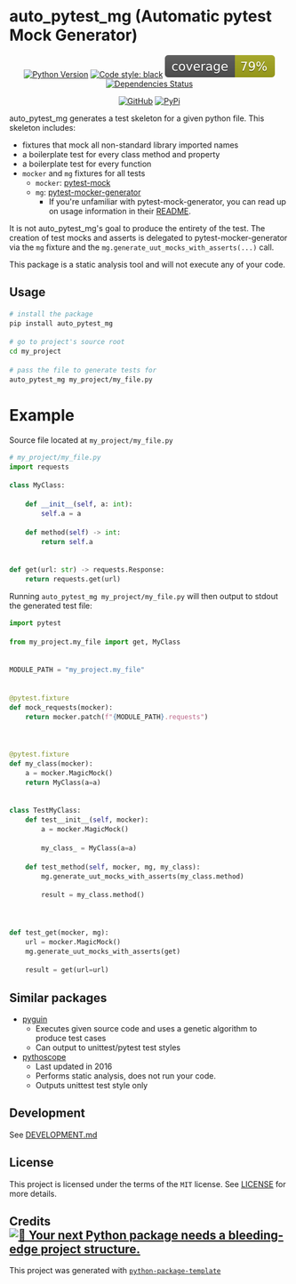 # auto_pytest_mg (Automatic pytest Mock Generator)

<div align="center">

[![Python Version](https://img.shields.io/pypi/pyversions/auto_pytest_mg.svg)](https://pypi.org/project/auto_pytest_mg/)
[![Code style: black](https://img.shields.io/badge/code%20style-black-000000.svg)](https://github.com/psf/black)
![Coverage Report](assets/images/coverage.svg)
[![Dependencies Status](https://img.shields.io/badge/dependencies-up%20to%20date-brightgreen.svg)](https://github.com/rozelie/auto_pytest_mg/pulls?utf8=%E2%9C%93&q=is%3Apr%20author%3Aapp%2Fdependabot)

[![GitHub](https://img.shields.io/badge/GitHub%20-58a6ff.svg)](https://github.com/psf/black)
[![PyPi](https://img.shields.io/badge/PyPi%20-003d61.svg)](https://pypi.org/project/auto-pytest-mg/)
</div>


auto_pytest_mg generates a test skeleton for a given python file. This skeleton includes:
- fixtures that mock all non-standard library imported names
- a boilerplate test for every class method and property
- a boilerplate test for every function
- `mocker` and `mg` fixtures for all tests
  - `mocker`: [pytest-mock](https://pypi.org/project/pytest-mock/)
  - `mg`: [pytest-mocker-generator](https://github.com/pksol/pytest-mock-generator) 
    - If you're unfamiliar with pytest-mock-generator, you can read up on usage information in their [README](https://github.com/pksol/pytest-mock-generator#readme).


It is not auto_pytest_mg's goal to produce the entirety of the test. The creation of test mocks and 
asserts is delegated to pytest-mocker-generator via the `mg` fixture and the 
`mg.generate_uut_mocks_with_asserts(...)` call.

This package is a static analysis tool and will not execute any of your code.


## Usage
```bash
# install the package
pip install auto_pytest_mg

# go to project's source root
cd my_project

# pass the file to generate tests for
auto_pytest_mg my_project/my_file.py
```

# Example

Source file located at `my_project/my_file.py`
```python
# my_project/my_file.py
import requests

class MyClass:

    def __init__(self, a: int):
        self.a = a

    def method(self) -> int:
        return self.a


def get(url: str) -> requests.Response:
    return requests.get(url)
```

Running `auto_pytest_mg my_project/my_file.py` will then output to stdout the generated test file:

```python
import pytest

from my_project.my_file import get, MyClass


MODULE_PATH = "my_project.my_file"


@pytest.fixture
def mock_requests(mocker):
    return mocker.patch(f"{MODULE_PATH}.requests")



@pytest.fixture
def my_class(mocker):
    a = mocker.MagicMock()
    return MyClass(a=a)


class TestMyClass:
    def test__init__(self, mocker):
        a = mocker.MagicMock()

        my_class_ = MyClass(a=a)

    def test_method(self, mocker, mg, my_class):
        mg.generate_uut_mocks_with_asserts(my_class.method)

        result = my_class.method()


      
def test_get(mocker, mg):
    url = mocker.MagicMock()
    mg.generate_uut_mocks_with_asserts(get)

    result = get(url=url)
```

## Similar packages
- [pyguin](https://pynguin.readthedocs.io/en/latest/)
  - Executes given source code and uses a genetic algorithm to produce test cases
  - Can output to unittest/pytest test styles
- [pythoscope](https://github.com/mkwiatkowski/pythoscope)
  - Last updated in 2016
  - Performs static analysis, does not run your code.
  - Outputs unittest test style only

## Development
See [DEVELOPMENT.md](./DEVELOPMENT.md)


## License

This project is licensed under the terms of the `MIT` license. See [LICENSE](https://github.com/rozelie/auto_pytest_mg/blob/master/LICENSE) for more details.


## Credits [![🚀 Your next Python package needs a bleeding-edge project structure.](https://img.shields.io/badge/python--package--template-%F0%9F%9A%80-brightgreen)](https://github.com/TezRomacH/python-package-template)

This project was generated with [`python-package-template`](https://github.com/TezRomacH/python-package-template)
